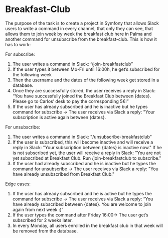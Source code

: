Breakfast-Club
===============

The purpose of the task is to create a project in Symfony that allows Slack users to write a command in every channel, that only they can see, that allows them to join week by week the breakfast club here in Palma and another command for unsubscribe from the breakfast-club.
This is how it has to work:

For subscribe:
1. The user writes a command in Slack: “/join-breakfastclub”
2. If the user types it between Mo-Fri until 16:00h, he get’s subscribed for the following week
3. Then the username and the dates of the following week get stored in a database.
4. Once they are successfully stored, the user receives a reply in Slack: “You have successfully joined the Breakfast Club between {dates}. Please go to Carlos’ desk to pay the corresponding 5€!”
5. If the user has already subscribed and he is inactive but he types command for subscribe -> The user receives via Slack a reply: "Your subscription is active again between {dates}.

For unsubscribe:
1. The user writes a command in Slack: "/unsubscribe-breakfastclub"
2. If the user is subscribed, this will become inactive and will receive a reply in Slack: "Your subscription between {dates} is inactive now." If he is not subscribed yet, the user will receive a reply in Slack: "You are not yet subscribed at Breakfast Club. Run /join-breakfastclub to subscribe."
3. If the user had already subscribed and he is inactive but he types the command for unsubscribe -> The user receives via Slack a reply: "You have already unsubscribed from Breakfast Club."

Edge cases:

1. If the user has already subscribed and he is active but he types the command for subscribe -> The user receives via Slack a reply: “You have already subscribed between {dates}. You are welcome to join again from next week :)” 
2. If the user types the command after Friday 16:00-> The user get’s subscribed for 2 weeks later.
3. In every Monday, all users enrolled in the breakfast club in that week will be removed from the database.
